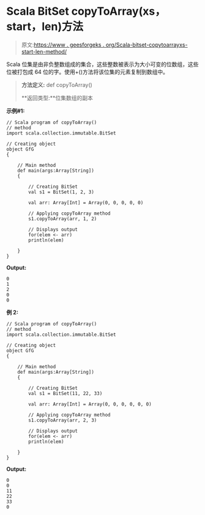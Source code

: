 # Scala BitSet copyToArray(xs，start，len)方法

> 原文:[https://www . geesforgeks . org/Scala-bitset-copytoarrayxs-start-len-method/](https://www.geeksforgeeks.org/scala-bitset-copytoarrayxs-start-len-method/)

Scala 位集是由非负整数组成的集合，这些整数被表示为大小可变的位数组，这些位被打包成 64 位的字。使用+()方法将该位集的元素复制到数组中。

> **方法定义:** def copyToArray()
> 
> **返回类型:**位集数组的副本

**示例#1:**

```
// Scala program of copyToArray() 
// method 
import scala.collection.immutable.BitSet 

// Creating object 
object GfG 
{ 

    // Main method 
    def main(args:Array[String]) 
    { 

        // Creating BitSet 
        val s1 = BitSet(1, 2, 3) 

        val arr: Array[Int] = Array(0, 0, 0, 0, 0) 

        // Applying copyToArray method 
        s1.copyToArray(arr, 1, 2) 

        // Displays output 
        for(elem <- arr) 
        println(elem) 

    } 
} 
```

**Output:**

```
0
1
2
0
0

```

**例 2:**

```
// Scala program of copyToArray() 
// method 
import scala.collection.immutable.BitSet 

// Creating object 
object GfG 
{ 

    // Main method 
    def main(args:Array[String]) 
    { 

        // Creating BitSet 
        val s1 = BitSet(11, 22, 33) 

        val arr: Array[Int] = Array(0, 0, 0, 0, 0, 0) 

        // Applying copyToArray method 
        s1.copyToArray(arr, 2, 3) 

        // Displays output 
        for(elem <- arr) 
        println(elem) 

    } 
} 
```

**Output:**

```
0
0
11
22
33
0

```